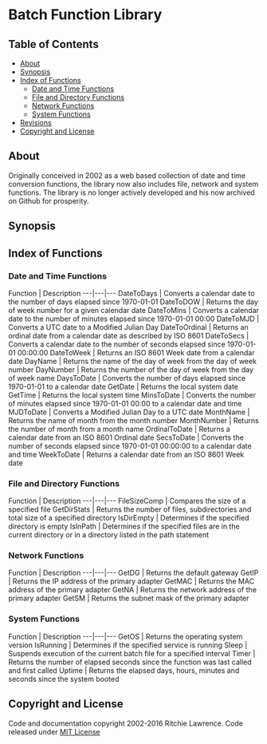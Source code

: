 # Batch Function Library

## Table of Contents

* [About](#about)
* [Synopsis](#synopsis)
* [Index of Functions](#index-of-functions)
  - [Date and Time Functions](#date-and-time-functions)
  - [File and Directory Functions](#file-and-directory-functions)
  - [Network Functions](#network-functions)
  - [System Functions](#system-functions)
* [Revisions](#revisions)
* [Copyright and License](#copyright-and-license)

## About<a name="about"></a>

Originally conceived in 2002 as a web based collection of date and time conversion functions, the library now also includes file, network and system functions. The library is no longer actively developed and his now archived on Github for prosperity.

## Synopsis<a name="synopsis"></a>

## Index of Functions<a name="index-of-functions"></a>

### Date and Time Functions<a name="date-and-time-functions"></a>

Function | Description
---|---|---
DateToDays | Converts a calendar date to the number of days elapsed since 1970-01-01
DateToDOW | Returns the day of week number for a given calendar date
DateToMins | Converts a calendar date to the number of minutes elapsed since 1970-01-01 00:00
DateToMJD | Converts a UTC date to a Modified Julian Day
DateToOrdinal | Returns an ordinal date from a calendar date as described by ISO 8601
DateToSecs | Converts a calendar date to the number of seconds elapsed since 1970-01-01 00:00:00
DateToWeek | Returns an ISO 8601 Week date from a calendar date
DayName | Returns the name of the day of week from the day of week number
DayNumber | Returns the number of the day of week from the day of week name
DaysToDate | Converts the number of days elapsed since 1970-01-01 to a calendar date
GetDate | Returns the local system date
GetTime | Returns the local system time
MinsToDate | Converts the number of minutes elapsed since 1970-01-01 00:00 to a calendar date and time
MJDToDate | Converts a Modified Julian Day to a UTC date
MonthName | Returns the name of month from the month number
MonthNumber | Returns the number of month from a month name
OrdinalToDate | Returns a calendar date from an ISO 8601 Ordinal date
SecsToDate | Converts the number of seconds elapsed since 1970-01-01 00:00:00 to a calendar date and time
WeekToDate | Returns a calendar date from an ISO 8601 Week date

### File and Directory Functions<a name="file-and-directory-functions"></a>

Function | Description
---|---|---
FileSizeComp | Compares the size of a specified file
GetDirStats | Returns the number of files, subdirectories and total size of a specified directory
IsDirEmpty | Determines if the specified directory is empty
IsInPath | Determines if the specified files are in the current directory or in a directory listed in the path statement

### Network Functions<a name="network-functions"></a>

Function | Description
---|---|---
GetDG | Returns the default gateway
GetIP | Returns the IP address of the primary adapter
GetMAC | Returns the MAC address of the primary adapter
GetNA | Returns the network address of the primary adapter
GetSM | Returns the subnet mask of the primary adapter

### System Functions<a name="system-functions"></a>

Function | Description
---|---|---
GetOS | Returns the operating system version
IsRunning | Determines if the specified service is running
Sleep | Suspends execution of the current batch file for a specified interval
Timer | Returns the number of elapsed seconds since the function was last called and first called
Uptime | Returns the elapsed days, hours, minutes and seconds since the system booted

## Copyright and License<a name="copyright-and-license"></a>

Code and documentation copyright 2002-2016 Ritchie Lawrence. Code released under [MIT License](https://github.com/ritchielawrence/mtee/blob/master/LICENSE.txt)
